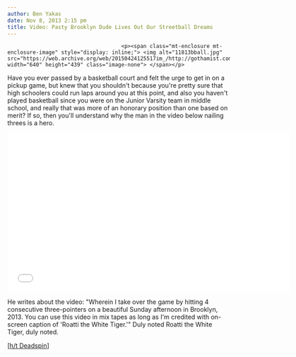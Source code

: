 ```yaml
---
author: Ben Yakas
date: Nov 8, 2013 2:15 pm
title: Video: Pasty Brooklyn Dude Lives Out Our Streetball Dreams
---
```


	
										<p><span class="mt-enclosure mt-enclosure-image" style="display: inline;"> <img alt="11813bball.jpg" src="https://web.archive.org/web/20150424125517im_/http://gothamist.com/attachments/byakas/11813bball.jpg" width="640" height="439" class="image-none"> </span></p>

<p>Have you ever passed by a basketball court and felt the urge to get in on a pickup game, but knew that you shouldn&apos;t because you&apos;re pretty sure that high schoolers could run laps around you at this point, and also you haven&apos;t played basketball since you were on the Junior Varsity team in middle school, and really that was more of an honorary position than one based on merit? If so, then you&apos;ll understand why the man in the video below nailing threes is a hero.</p>

<p><iframe width="640" height="360" src="//web.archive.org/web/20150424125517if_/http://www.youtube.com/embed/wDvmS_TMPww" frameborder="0" allowfullscreen></iframe></p>

<p>He writes about the video: &quot;Wherein I take over the game by hitting 4 consecutive three-pointers on a beautiful Sunday afternoon in Brooklyn, 2013. You can use this video in mix tapes as long as I&apos;m credited with on-screen caption of &apos;Roatti the White Tiger.&apos;&quot; Duly noted Roatti the White Tiger, duly noted.</p>

<p>[<a href="https://web.archive.org/web/20150424125517/http://deadspin.com/this-guy-lived-your-streetball-dreams-1460850937">h/t Deadspin</a>]</p>					
										
									
				